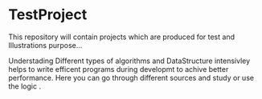 # TestProject
This repository will contain projects which are produced for test and Illustrations  purpose...

Understading Different types of algorithms and DataStructure intensivley helps to write efficent 
programs during developmt to achive better performance.
Here you can go through different sources and study or use the logic .


